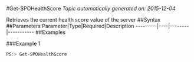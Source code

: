 #Get-SPOHealthScore
*Topic automatically generated on: 2015-12-04*

Retrieves the current health score value of the server
##Syntax
##Parameters
Parameter|Type|Required|Description
---------|----|--------|-----------
##Examples

###Example 1
```powershell
PS:> Get-SPOHealthScore
```

